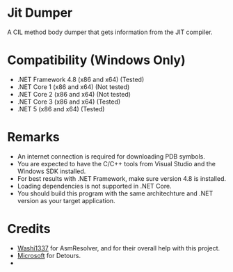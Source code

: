 # Jit Dumper

 A CIL method body dumper that gets information from the JIT compiler.

 # Compatibility (Windows Only)
- .NET Framework 4.8 (x86 and x64) (Tested)
- .NET Core 1 (x86 and x64) (Not tested)
- .NET Core 2 (x86 and x64) (Not tested)
- .NET Core 3 (x86 and x64) (Tested)
- .NET 5 (x86 and x64) (Tested)

# Remarks
- An internet connection is required for downloading PDB symbols.
- You are expected to have the C/C++ tools from Visual Studio and the Windows SDK installed.
- For best results with .NET Framework, make sure version 4.8 is installed.
- Loading dependencies is not supported in .NET Core.
- You should build this program with the same architechture and .NET version as your target application.

# Credits
- [Washi1337](https://github.com/Washi1337/) for AsmResolver, and for their overall help with this project.
- [Microsoft](https://github.com/microsoft/) for Detours.
- 
